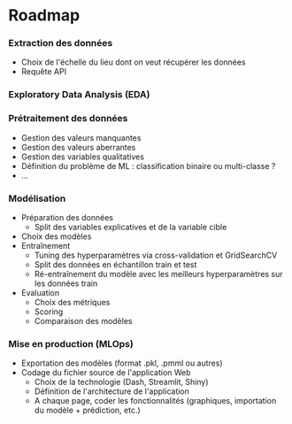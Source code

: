 # Roadmap

### Extraction des données
- Choix de l'échelle du lieu dont on veut récupérer les données
- Requête API

### Exploratory Data Analysis (EDA)

### Prétraitement des données
- Gestion des valeurs manquantes
- Gestion des valeurs aberrantes
- Gestion des variables qualitatives
- Définition du problème de ML : classification binaire ou multi-classe ?
- ...

### Modélisation
- Préparation des données
	- Split des variables explicatives et de la variable cible
- Choix des modèles
- Entraînement
	- Tuning des hyperparamètres via cross-validation et GridSearchCV
	- Split des données en échantillon train et test
	- Ré-entraînement du modèle avec les meilleurs hyperparamètres sur les données train
- Evaluation
	- Choix des métriques
	- Scoring
	- Comparaison des modèles

### Mise en production (MLOps)
- Exportation des modèles (format .pkl, .pmml ou autres)
- Codage du fichier source de l'application Web
	- Choix de la technologie (Dash, Streamlit, Shiny)
	- Définition de l'architecture de l'application
	- A chaque page, coder les fonctionnalités (graphiques, importation du modèle + prédiction, etc.)